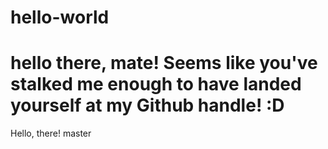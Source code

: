 # hello-world


hello there, mate!
Seems like you've stalked me enough to have landed yourself at my Github handle! :D
=======
Hello, there! master
